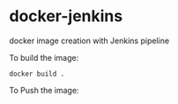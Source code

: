 # docker-jenkins
docker image creation with Jenkins pipeline

To build the image:
```
docker build .
```

To Push the image:
```
```
